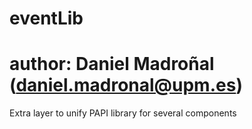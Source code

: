 # eventLib
# author: Daniel Madroñal (daniel.madronal@upm.es)

Extra layer to unify PAPI library for several components

